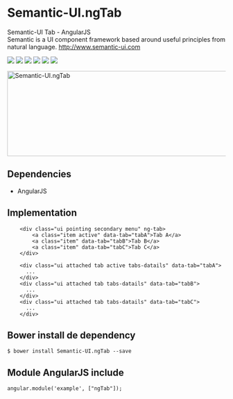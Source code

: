 # Semantic-UI.ngTab
Semantic-UI Tab - AngularJS
<br>Semantic is a UI component framework based around useful principles from natural language. http://www.semantic-ui.com

<p>
  <a href="https://gitter.im/miamarti/Semantic-UI.ngTab" target="_blank"><img src="https://img.shields.io/gitter/room/nwjs/nw.js.svg"></a>
  <img src="https://img.shields.io/badge/SemanticUI.ngTab-release-green.svg">
  <img src="https://img.shields.io/badge/version-1.0.1-blue.svg">
  <img src="https://img.shields.io/github/license/mashape/apistatus.svg">
  <a href="https://github.com/miamarti/Semantic-UI.ngTab/tarball/master"><img src="https://img.shields.io/github/downloads/atom/atom/latest/total.svg"></a>
  <img src="https://img.shields.io/bower/v/bootstrap.svg">
</p>

<img src="https://c6.staticflickr.com/8/7341/28163429221_493b20f4ec_z.jpg" width="640" height="196" alt="Semantic-UI.ngTab">

## Dependencies
* AngularJS

## Implementation
```
    <div class="ui pointing secondary menu" ng-tab>
        <a class="item active" data-tab="tabA">Tab A</a>
        <a class="item" data-tab="tabB">Tab B</a>
        <a class="item" data-tab="tabC">Tab C</a>
    </div>
    
    <div class="ui attached tab active tabs-datails" data-tab="tabA">
      ...
    </div>
    <div class="ui attached tab tabs-datails" data-tab="tabB">
      ...
    </div>
    <div class="ui attached tab tabs-datails" data-tab="tabC">
      ...
    </div>
```

## Bower install de dependency
```
$ bower install Semantic-UI.ngTab --save
```

## Module AngularJS include
```
angular.module('example', ["ngTab"]);
```
